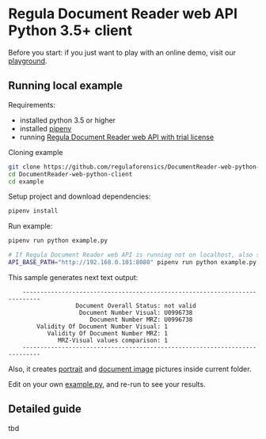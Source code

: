 # Regula Document Reader web API Python 3.5+ client

Before you start: if you just want to play with an online demo, visit our [playground](https://api.regulaforensics.com).

## Running local example

Requirements:
- installed python 3.5 or higher
- installed [pipenv](https://pypi.org/project/pipenv)
- running [Regula Document Reader web API with trial license](https://docs.regulaforensics.com/web/quick-start-guide)

Cloning example
```bash
git clone https://github.com/regulaforensics/DocumentReader-web-python-client.git
cd DocumentReader-web-python-client
cd example
```

Setup project and download dependencies:
```bash
pipenv install
```

Run example:
```bash
pipenv run python example.py

# If Regula Document Reader web API is running not on localhost, also specify host via env variable:
API_BASE_PATH="http://192.168.0.101:8080" pipenv run python example.py
```

This sample generates next text output:
```text
    ---------------------------------------------------------------------------
                   Document Overall Status: not valid
                    Document Number Visual: U0996738
                       Document Number MRZ: U0996738
        Validity Of Document Number Visual: 1
           Validity Of Document Number MRZ: 1
              MRZ-Visual values comparison: 1
    ---------------------------------------------------------------------------
```
Also, it creates [portrait](portrait.jpg) and [document image](document-image.jpg) 
pictures inside current folder.

Edit on your own [example.py](./example.py), and re-run to see your results.

## Detailed guide

tbd
